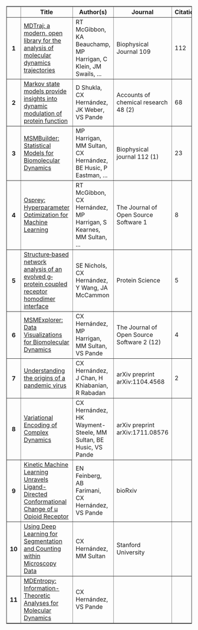 <table border="1" class="dataframe">  <thead>    <tr style="text-align: center;">      <th></th>      <th>Title</th>      <th>Author(s)</th>      <th>Journal</th>      <th>Citations</th>      <th>Year</th>    </tr>  </thead>  <tbody>    <tr>      <th>1</th>      <td><a href="https://scholar.google.com/javascript:void(0)">MDTraj: a modern, open library for the analysis of molecular dynamics trajectories</a></td>      <td>RT McGibbon, KA Beauchamp, MP Harrigan, C Klein, JM Swails, ...</td>      <td>Biophysical Journal 109</td>      <td>112</td>      <td>2015</td>    </tr>    <tr>      <th>2</th>      <td><a href="https://scholar.google.com/javascript:void(0)">Markov state models provide insights into dynamic modulation of protein function</a></td>      <td>D Shukla, CX Hernández, JK Weber, VS Pande</td>      <td>Accounts of chemical research 48 (2)</td>      <td>68</td>      <td>2015</td>    </tr>    <tr>      <th>3</th>      <td><a href="https://scholar.google.com/javascript:void(0)">MSMBuilder: Statistical Models for Biomolecular Dynamics</a></td>      <td>MP Harrigan, MM Sultan, CX Hernández, BE Husic, P Eastman, ...</td>      <td>Biophysical journal 112 (1)</td>      <td>23</td>      <td>2017</td>    </tr>    <tr>      <th>4</th>      <td><a href="https://scholar.google.com/javascript:void(0)">Osprey: Hyperparameter Optimization for Machine Learning</a></td>      <td>RT McGibbon, CX Hernández, MP Harrigan, S Kearnes, MM Sultan, ...</td>      <td>The Journal of Open Source Software 1</td>      <td>8</td>      <td>2016</td>    </tr>    <tr>      <th>5</th>      <td><a href="https://scholar.google.com/javascript:void(0)">Structure‐based network analysis of an evolved g‐protein coupled receptor homodimer interface</a></td>      <td>SE Nichols, CX Hernández, Y Wang, JA McCammon</td>      <td>Protein Science</td>      <td>5</td>      <td>2013</td>    </tr>    <tr>      <th>6</th>      <td><a href="https://scholar.google.com/javascript:void(0)">MSMExplorer: Data Visualizations for Biomolecular Dynamics</a></td>      <td>CX Hernández, MP Harrigan, MM Sultan, VS Pande</td>      <td>The Journal of Open Source Software 2 (12)</td>      <td>4</td>      <td>2017</td>    </tr>    <tr>      <th>7</th>      <td><a href="https://scholar.google.com/javascript:void(0)">Understanding the origins of a pandemic virus</a></td>      <td>CX Hernández, J Chan, H Khiabanian, R Rabadan</td>      <td>arXiv preprint arXiv:1104.4568</td>      <td>2</td>      <td>2011</td>    </tr>    <tr>      <th>8</th>      <td><a href="https://scholar.google.com/javascript:void(0)">Variational Encoding of Complex Dynamics</a></td>      <td>CX Hernández, HK Wayment-Steele, MM Sultan, BE Husic, VS Pande</td>      <td>arXiv preprint arXiv:1711.08576</td>      <td></td>      <td>2017</td>    </tr>    <tr>      <th>9</th>      <td><a href="https://scholar.google.com/javascript:void(0)">Kinetic Machine Learning Unravels Ligand-Directed Conformational Change of μ Opioid Receptor</a></td>      <td>EN Feinberg, AB Farimani, CX Hernández, VS Pande</td>      <td>bioRxiv</td>      <td></td>      <td>2017</td>    </tr>    <tr>      <th>10</th>      <td><a href="https://scholar.google.com/javascript:void(0)">Using Deep Learning for Segmentation and Counting within Microscopy Data</a></td>      <td>CX Hernández, MM Sultan</td>      <td>Stanford University</td>      <td></td>      <td>2017</td>    </tr>    <tr>      <th>11</th>      <td><a href="https://scholar.google.com/javascript:void(0)">MDEntropy: Information-Theoretic Analyses for Molecular Dynamics</a></td>      <td>CX Hernández, VS Pande</td>      <td></td>      <td></td>      <td></td>    </tr>  </tbody></table>